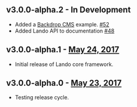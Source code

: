 v3.0.0-alpha.2 - In Development
-------------------------------

* Added a [Backdrop CMS](https://backdropcms.org/) example. [#52](https://github.com/thinktandem/horoscope/issues/52)
* Added Lando API to documentation [#48](https://github.com/kalabox/lando/issues/48)

v3.0.0-alpha.1 - [May 24, 2017](https://github.com/kalabox/lando/releases/tag/v3.0.0-alpha.1)
-------------------------------

* Initial release of Lando core framework.

v3.0.0-alpha.0 - [May 23, 2017](https://github.com/kalabox/lando/releases/tag/v3.0.0-alpha.0)
-------------------------------

* Testing release cycle.
